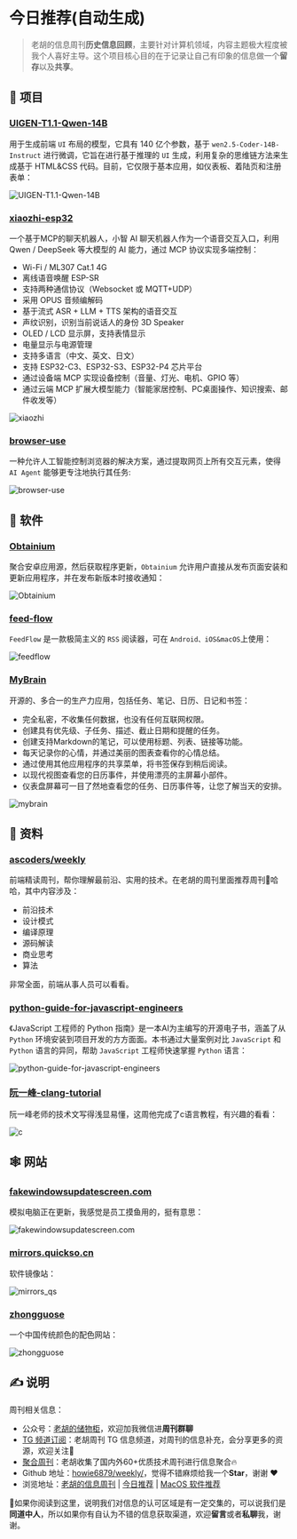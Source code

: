 # 今日推荐(自动生成)

> 老胡的信息周刊**历史信息回顾**，主要针对计算机领域，内容主题极大程度被我个人喜好主导。这个项目核心目的在于记录让自己有印象的信息做一个**留存**以及**共享**。


## 🎯 项目 

### [UIGEN-T1.1-Qwen-14B](https://huggingface.co/smirki/UIGEN-T1.1-Qwen-14)

用于生成前端 `UI` 布局的模型，它具有 140 亿个参数，基于 `wen2.5-Coder-14B-Instruct` 进行微调，它旨在进行基于推理的 `UI` 生成，利用复杂的思维链方法来生成基于 HTML&CSS 代码。目前，它仅限于基本应用，如仪表板、着陆页和注册表单：

![UIGEN-T1.1-Qwen-14B](https://images-1252557999.file.myqcloud.com/uPic/7lYYyz.png) 

### [xiaozhi-esp32](https://github.com/78/xiaozhi-esp32)

一个基于MCP的聊天机器人，小智 AI 聊天机器人作为一个语音交互入口，利用 Qwen / DeepSeek 等大模型的 AI 能力，通过 MCP 协议实现多端控制：

- Wi-Fi / ML307 Cat.1 4G
- 离线语音唤醒 ESP-SR
- 支持两种通信协议（Websocket 或 MQTT+UDP）
- 采用 OPUS 音频编解码
- 基于流式 ASR + LLM + TTS 架构的语音交互
- 声纹识别，识别当前说话人的身份 3D Speaker
- OLED / LCD 显示屏，支持表情显示
- 电量显示与电源管理
- 支持多语言（中文、英文、日文）
- 支持 ESP32-C3、ESP32-S3、ESP32-P4 芯片平台
- 通过设备端 MCP 实现设备控制（音量、灯光、电机、GPIO 等）
- 通过云端 MCP 扩展大模型能力（智能家居控制、PC桌面操作、知识搜索、邮件收发等）

![xiaozhi](https://images-1252557999.file.myqcloud.com/uPic/EOJ1tL.png) 

### [browser-use](https://github.com/browser-use/browser-use)

一种允许人工智能控制浏览器的解决方案，通过提取网页上所有交互元素，使得 `AI Agent` 能够更专注地执行其任务:

![browser-use](https://images-1252557999.file.myqcloud.com/uPic/PZHVoz.png) 

## 🤖 软件 

### [Obtainium](https://github.com/ImranR98/Obtainium)

聚合安卓应用源，然后获取程序更新，`Obtainium` 允许用户直接从发布页面安装和更新应用程序，并在发布新版本时接收通知：

![Obtainium](https://images-1252557999.file.myqcloud.com/uPic/Obtainium.jpg) 

### [feed-flow](https://github.com/prof18/feed-flow)

`FeedFlow` 是一款极简主义的 `RSS` 阅读器，可在 `Android、iOS&macOS`上使用：

![feedflow](https://images-1252557999.file.myqcloud.com/uPic/feedflow.jpg) 

### [MyBrain](https://github.com/mhss1/MyBrain)

开源的、多合一的生产力应用，包括任务、笔记、日历、日记和书签：

- 完全私密，不收集任何数据，也没有任何互联网权限。
- 创建具有优先级、子任务、描述、截止日期和提醒的任务。
- 创建支持Markdown的笔记，可以使用标题、列表、链接等功能。
- 每天记录你的心情，并通过美丽的图表查看你的心情总结。
- 通过使用其他应用程序的共享菜单，将书签保存到稍后阅读。
- 以现代视图查看您的日历事件，并使用漂亮的主屏幕小部件。
- 仪表盘屏幕可一目了然地查看您的任务、日历事件等，让您了解当天的安排。

![mybrain](https://images-1252557999.file.myqcloud.com/uPic/mybrain.png) 

## 👀 资料 

### [ascoders/weekly](https://github.com/ascoders/weekly)

前端精读周刊，帮你理解最前沿、实用的技术。在老胡的周刊里面推荐周刊👏哈哈，其中内容涉及：

- 前沿技术
- 设计模式
- 编译原理
- 源码解读
- 商业思考
- 算法

非常全面，前端从事人员可以看看。 

### [python-guide-for-javascript-engineers](https://github.com/luckrnx09/python-guide-for-javascript-engineers)

《JavaScript 工程师的 Python 指南》是一本AI为主编写的开源电子书，涵盖了从 `Python` 环境安装到项目开发的方方面面。本书通过大量案例对比 `JavaScript` 和 `Python` 语言的异同，帮助 `JavaScript` 工程师快速掌握 `Python` 语言：

![python-guide-for-javascript-engineers](https://images-1252557999.file.myqcloud.com/uPic/python-guide-for-javascript-engineers.jpg) 

### [阮一峰-clang-tutorial](https://github.com/wangdoc/clang-tutorial)

阮一峰老师的技术文写得浅显易懂，这周他完成了c语言教程，有兴趣的看看：

![c](https://images-1252557999.file.myqcloud.com/uPic/4uYTRJ.png) 

## 🕸 网站 

### [fakewindowsupdatescreen.com](https://fakewindowsupdatescreen.com/)

模拟电脑正在更新，我感觉是员工摸鱼用的，挺有意思：

![fakewindowsupdatescreen.com](https://images-1252557999.file.myqcloud.com/uPic/ALG1l5.png) 

### [mirrors.quickso.cn](https://mirrors.quickso.cn/)

软件镜像站：

![mirrors_qs](https://images-1252557999.file.myqcloud.com/uPic/mirrors_qs.jpg) 

### [zhongguose](http://zhongguose.com/)

一个中国传统颜色的配色网站：

![zhongguose](https://images-1252557999.file.myqcloud.com/uPic/zhongguose.jpg) 

## ✍️ 说明

周刊相关信息：

- 公众号：[老胡的储物柜](https://images-1252557999.file.myqcloud.com/uPic/ETIbMe.jpg)，欢迎加我微信进**周刊群聊**
- [TG 频道订阅](https://t.me/howie_weekly)：老胡周刊 TG 信息频道，对周刊的信息补充，会分享更多的资源，欢迎关注👏
- [聚合周刊](https://www.fre321.com/weekly)：老胡收集了国内外60+优质技术周刊进行信息聚合🔥
- Github 地址：[howie6879/weekly/](https://github.com/howie6879/weekly/)，觉得不错麻烦给我一个**Star**，谢谢 ❤️
- 浏览地址：[老胡的信息周刊](https://weekly.howie6879.com) | [今日推荐](https://weekly.howie6879.com/recommend/index.html) | [MacOS 软件推荐](https://weekly.howie6879.com/soft/mac.html)

🙌如果你阅读到这里，说明我们对信息的认可区域是有一定交集的，可以说我们是**同道中人**，所以如果你有自认为不错的信息获取渠道，欢迎**留言**或者**私聊**我，谢谢。